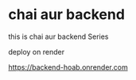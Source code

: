 # chai aur backend
this is chai aur backend Series

deploy on render

https://backend-hoab.onrender.com